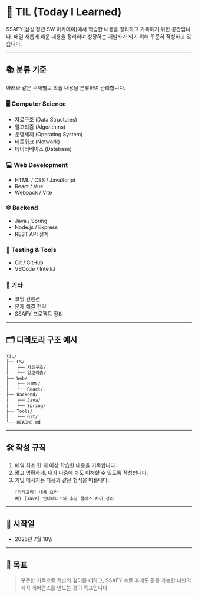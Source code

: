 # 📝 TIL (Today I Learned)

SSAFY(삼성 청년 SW 아카데미)에서 학습한 내용을 정리하고 기록하기 위한 공간입니다.
매일 새롭게 배운 내용을 정리하며 성장하는 개발자가 되기 위해 꾸준히 작성하고 있습니다.

---

## 📚 분류 기준

아래와 같은 주제별로 학습 내용을 분류하여 관리합니다.

### 🖥️ Computer Science

- 자료구조 (Data Structures)
- 알고리즘 (Algorithms)
- 운영체제 (Operating System)
- 네트워크 (Network)
- 데이터베이스 (Database)

### 💻 Web Development

- HTML / CSS / JavaScript
- React / Vue
- Webpack / Vite

### 🌐 Backend

- Java / Spring
- Node.js / Express
- REST API 설계

### 🧪 Testing & Tools

- Git / GitHub
- VSCode / IntelliJ

### 🔧 기타

- 코딩 컨벤션
- 문제 해결 전략
- SSAFY 프로젝트 정리

---

## 🗂️ 디렉토리 구조 예시

```bash
TIL/
├── CS/
│   ├── 자료구조/
│   └── 알고리즘/
├── Web/
│   ├── HTML/
│   └── React/
├── Backend/
│   ├── Java/
│   └── Spring/
├── Tools/
│   └── Git/
└── README.md
```

---

## 🛠️ 작성 규칙

1. 매일 최소 한 개 이상 학습한 내용을 기록합니다.
2. 짧고 명확하게, 내가 나중에 봐도 이해할 수 있도록 작성합니다.
3. 커밋 메시지는 다음과 같은 형식을 따릅니다:
   ```
   [카테고리] 내용 요약
   예) [Java] 인터페이스와 추상 클래스 차이 정리
   ```

---

## 📆 시작일

- 2025년 7월 18일

---

## 🙌 목표

> 꾸준한 기록으로 학습의 깊이를 더하고, SSAFY 수료 후에도 활용 가능한 나만의 지식 레퍼런스를 만드는 것이 목표입니다.
